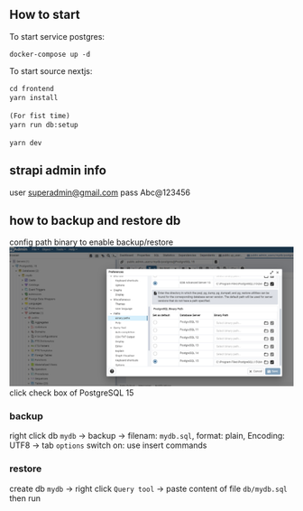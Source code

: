 ## How to start
To start service postgres:
```
docker-compose up -d
```

To start source nextjs:
```
cd frontend
yarn install

(For fist time)
yarn run db:setup

yarn dev
```
## strapi admin info
user superadmin@gmail.com
pass Abc@123456

## how to backup and restore db
config path binary to enable backup/restore
![Alt text](Preferences.PNG "Optional title")
click check box of PostgreSQL 15
### backup
right click db `mydb` -> backup -> filenam: `mydb.sql`, format: plain, Encoding: UTF8 -> tab `options` switch on: use insert commands

### restore
create db `mydb` -> right click `Query tool` -> paste content of file `db/mydb.sql` then run